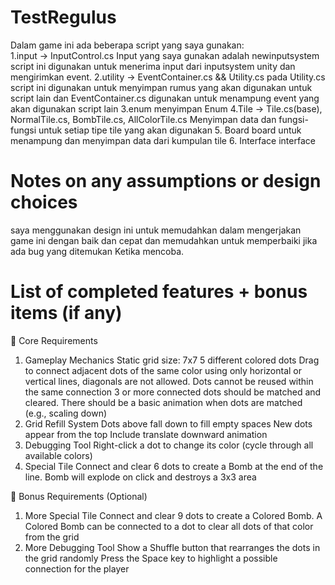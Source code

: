 # TestRegulus
 
Dalam game ini ada beberapa script yang saya gunakan:<br>
1.input -> InputControl.cs
Input yang saya gunakan adalah newinputsystem script ini digunakan untuk menerima input dari inputsystem unity dan mengirimkan event.
2.utility -> EventContainer.cs && Utility.cs
pada Utility.cs script ini digunakan untuk menyimpan rumus yang akan digunakan untuk script lain 
dan EventContainer.cs digunakan untuk menampung event yang akan digunakan script lain
3.enum
menyimpan Enum
4.Tile -> Tile.cs(base), NormalTile.cs, BombTile.cs, AllColorTile.cs
Menyimpan data dan fungsi-fungsi untuk setiap tipe tile yang akan digunakan
5. Board
board untuk menampung dan menyimpan data dari kumpulan tile
6. Interface
interface


# Notes on any assumptions or design choices
saya menggunakan design ini untuk memudahkan dalam mengerjakan game ini dengan baik dan cepat dan memudahkan untuk memperbaiki jika ada bug yang ditemukan Ketika mencoba.


# List of completed features + bonus items (if any)

🧩 Core Requirements
1. Gameplay Mechanics
Static grid size: 7x7
5 different colored dots
Drag to connect adjacent dots of the same color using only horizontal or vertical lines, diagonals are not allowed. Dots cannot be reused within the same connection
3 or more connected dots should be matched and cleared. There should be a basic animation when dots are matched (e.g., scaling down)
2. Grid Refill System
Dots above fall down to fill empty spaces
New dots appear from the top
Include translate downward animation
3. Debugging Tool
Right-click a dot to change its color (cycle through all available colors)
4. Special Tile
Connect and clear 6 dots to create a Bomb at the end of the line. Bomb will explode on click and destroys a 3x3 area

🌟 Bonus Requirements (Optional)
1. More Special Tile
Connect and clear 9 dots to create a Colored Bomb. A Colored Bomb can be connected to a dot to clear all dots of that color from the grid
2. More Debugging Tool
Show a Shuffle button that rearranges the dots in the grid randomly
Press the Space key to highlight a possible connection for the player


